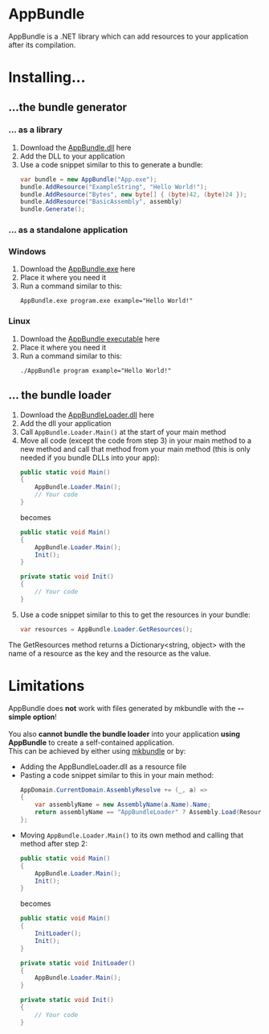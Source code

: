 # AppBundle
AppBundle is a .NET library which can add resources to your application after its compilation.

# Installing...
## ...the bundle generator
### ... as a library
1. Download the <a href="AppBundle.dll">AppBundle.dll</a> here
2. Add the DLL to your application
3. Use a code snippet similar to this to generate a bundle:
    ```cs
    var bundle = new AppBundle("App.exe");
    bundle.AddResource("ExampleString", "Hello World!");
    bundle.AddResource("Bytes", new byte[] { (byte)42, (byte)24 });
    bundle.AddResource("BasicAssembly", assembly)
    bundle.Generate();
    ```

### ... as a standalone application
### Windows
1. Download the <a href="AppBundle.exe">AppBundle.exe</a> here
2. Place it where you need it
3. Run a command similar to this:
    ```
    AppBundle.exe program.exe example="Hello World!"
    ```

### Linux
1. Download the <a href="AppBundle">AppBundle executable</a> here
2. Place it where you need it
3. Run a command similar to this:
    ```
    ./AppBundle program example="Hello World!"
    ```

## ... the bundle loader
1. Download the <a href="AppBundleLoader.dll">AppBundleLoader.dll</a> here
2. Add the dll your application
3. Call <code>AppBundle.Loader.Main()</code> at the start of your main method
4. Move all code (except the code from step 3) in your main method to a new method and call that method from your main method (this is only needed if you bundle DLLs into your app):
    ```cs
    public static void Main()
    {
        AppBundle.Loader.Main();
        // Your code
    }
    ```
    becomes
    ```cs
    public static void Main()
    {
        AppBundle.Loader.Main();
        Init();
    }
    
    private static void Init()
    {
        // Your code
    }
    ```
5. Use a code snippet similar to this to get the resources in your bundle:
    ```cs
    var resources = AppBundle.Loader.GetResources();
    ```
The GetResources method returns a Dictionary<string, object> with the name of a resource as the key and the resource as the value.

# Limitations
AppBundle does **not** work with files generated by mkbundle with the **--simple option**!
<br>
<br>You also **cannot bundle the bundle loader** into your application **using AppBundle** to create a self-contained application.
<br>This can be achieved by either using <a href="https://www.mono-project.com/docs/tools+libraries/tools/mkbundle/">mkbundle</a> or by:
- Adding the AppBundleLoader.dll as a resource file
- Pasting a code snippet similar to this in your main method:
    ```cs
    AppDomain.CurrentDomain.AssemblyResolve += (_, a) =>
    {
        var assemblyName = new AssemblyName(a.Name).Name;
        return assemblyName == "AppBundleLoader" ? Assembly.Load(Resources.AppBundleLoader) : null;
    };
    ```
- Moving <code>AppBundle.Loader.Main()</code> to its own method and calling that method after step 2:
    ```cs
    public static void Main()
    {
        AppBundle.Loader.Main();
        Init();
    }
    ```
    becomes
    ```cs
    public static void Main()
    {
        InitLoader();
        Init();
    }
    
    private static void InitLoader()
    {
        AppBundle.Loader.Main();
    }
    
    private static void Init()
    {
        // Your code
    }
    ```